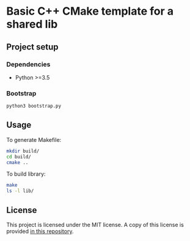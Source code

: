 # Basic C++ CMake template for a shared lib

## Project setup

### Dependencies

* Python >=3.5

### Bootstrap

```bash
python3 bootstrap.py
```

## Usage

To generate Makefile:

```bash
mkdir build/
cd build/
cmake ..
```

To build library:

```bash
make
ls -l lib/
```

## License

This project is licensed under the MIT license. A copy of this license is provided [in this repository](LICENSE).
